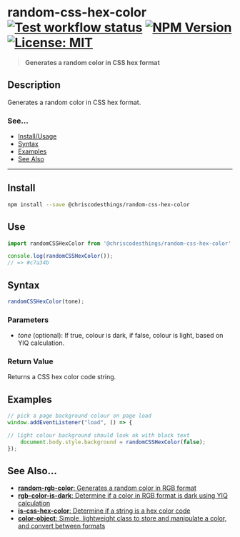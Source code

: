 # random-css-hex-color <br> [![Test workflow status](https://github.com/ChrisCodesThings/random-css-hex-color/actions/workflows/test.yml/badge.svg)](../../actions/workflows/test.yml) [![NPM Version](https://img.shields.io/npm/v/@chriscodesthings/random-css-hex-color)](https://www.npmjs.com/package/@chriscodesthings/random-css-hex-color) [![License: MIT](https://img.shields.io/badge/License-MIT-blue.svg)](https://opensource.org/licenses/MIT)

> **Generates a random color in CSS hex format**

## Description

Generates a random color in CSS hex format.

### See...
- [Install/Usage](#install "Install and Usage")
- [Syntax](#syntax "Syntax")
- [Examples](#examples "Examples")
- [See Also](#see-also "See Also")

---

## Install

```sh
npm install --save @chriscodesthings/random-css-hex-color
```

## Use

```js
import randomCSSHexColor from '@chriscodesthings/random-css-hex-color';

console.log(randomCSSHexColor());
// => #c7a34b
```

## Syntax

```js
randomCSSHexColor(tone);
```

### Parameters

- *tone* (optional): If true, colour is dark, if false, colour is light, based on YIQ calculation. 

### Return Value

Returns a CSS hex color code string.

## Examples

```js
// pick a page background colour on page load
window.addEventListener("load", () => {

// light colour background should look ok with black text
    document.body.style.background = randomCSSHexColor(false);
});
```

## See Also...

- [**random-rgb-color**: Generates a random color in RGB format](https://github.com/ChrisCodesThings/random-rgb-color "Generates a random color in RGB format")
- [**rgb-color-is-dark**: Determine if a color in RGB format is dark using YIQ calculation](https://github.com/ChrisCodesThings/rgb-color-is-dark "Determine if a color in RGB format is dark using YIQ calculation")
- [**is-css-hex-color**: Determine if a string is a hex color code](https://github.com/ChrisCodesThings/is-css-hex-color "Determine if a string is a hex color code")
- [**color-object**: Simple, lightweight class to store and manipulate a color, and convert between formats](https://github.com/ChrisCodesThings/color-object "Simple, lightweight class to store and manipulate a color, and convert between formats")
